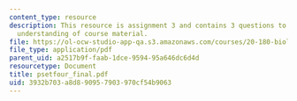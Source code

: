 ```yaml
---
content_type: resource
description: This resource is assignment 3 and contains 3 questions to test students
  understanding of course material.
file: https://ol-ocw-studio-app-qa.s3.amazonaws.com/courses/20-180-biological-engineering-programming-spring-2006/3932b703a8d890957903970cf54b9063_psetfour_final.pdf
file_type: application/pdf
parent_uid: a2517b9f-faab-1dce-9594-95a646dc6d4d
resourcetype: Document
title: psetfour_final.pdf
uid: 3932b703-a8d8-9095-7903-970cf54b9063
---
```

